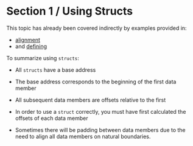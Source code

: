 # Section 1 / Using Structs

This topic has already been covered indirectly by examples provided in:

* [alignment](./alignment.md)
* and [defining](./defining.md)

To summarize using `structs`:

* All `structs` have a base address

* The base address corresponds to the beginning of the first data member

* All subsequent data members are offsets relative to the first

* In order to use a `struct` correctly, you must have first calculated the offsets of each data member

* Sometimes there will be padding between data members due to the need to align all data members on natural boundaries.
